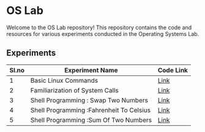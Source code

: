 # OS Lab

Welcome to the OS Lab repository! This repository contains the code and resources for various experiments conducted in the Operating Systems Lab.

## Experiments

|SI.no | Experiment Name | Code Link |
|-------------------|-----------------|-----------|
| 1 | Basic Linux Commands | [Link](exp_1) |
| 2 | Familiarization of System Calls | [Link](exp_2) |
| 3 | Shell Programming : Swap Two Numbers | [Link](swap.sh) |
| 4 | Shell Programming :Fahrenheit To Celsius | [Link](ftoc.sh) |
| 5 | Shell Programming :Sum Of Two Numbers | [Link](sum.sh) |
